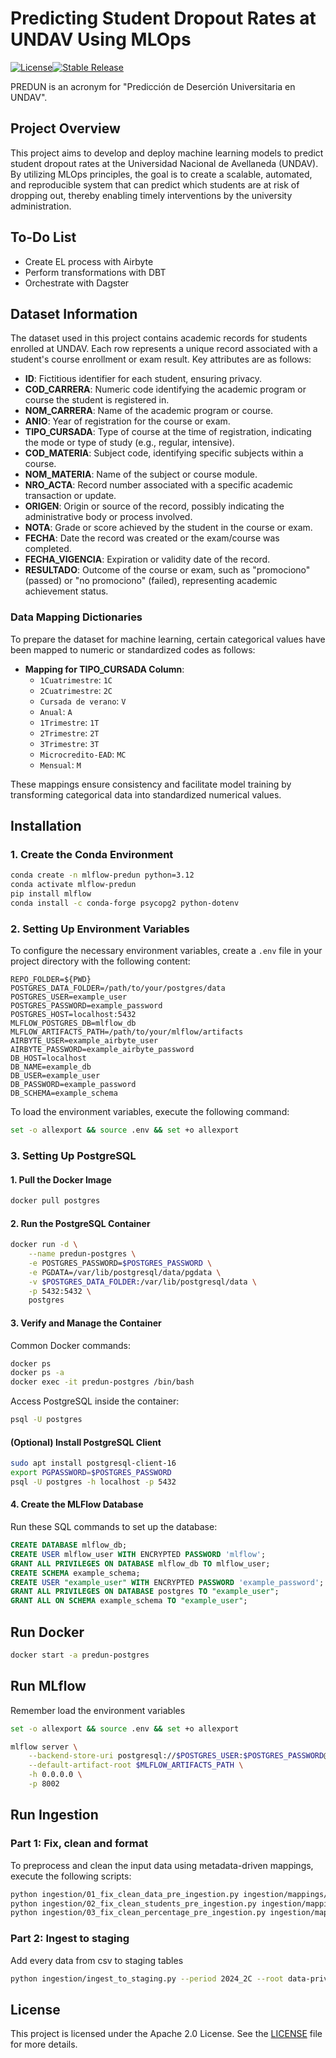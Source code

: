 # Predicting Student Dropout Rates at UNDAV Using MLOps

[![License](https://img.shields.io/badge/License-Apache_2.0-blue.svg)](http://www.apache.org/licenses/LICENSE-2.0)[![Stable Release](https://img.shields.io/badge/development-v0.0.1-brightgreen.svg)](https://github.com/your-repo/releases)
<!--[![Python Version](https://img.shields.io/badge/python-3.8%2B-blue.svg)](https://www.python.org/downloads/release/python-380/)-->

PREDUN is an acronym for "Predicción de Deserción Universitaria en UNDAV".

## Project Overview

This project aims to develop and deploy machine learning models to predict student dropout rates at the Universidad Nacional de Avellaneda (UNDAV). By utilizing MLOps principles, the goal is to create a scalable, automated, and reproducible system that can predict which students are at risk of dropping out, thereby enabling timely interventions by the university administration.

## To-Do List

- Create EL process with Airbyte
- Perform transformations with DBT
- Orchestrate with Dagster

## Dataset Information

The dataset used in this project contains academic records for students enrolled at UNDAV. Each row represents a unique record associated with a student's course enrollment or exam result. Key attributes are as follows:

- **ID**: Fictitious identifier for each student, ensuring privacy.
- **COD_CARRERA**: Numeric code identifying the academic program or course the student is registered in.
- **NOM_CARRERA**: Name of the academic program or course.
- **ANIO**: Year of registration for the course or exam.
- **TIPO_CURSADA**: Type of course at the time of registration, indicating the mode or type of study (e.g., regular, intensive).
- **COD_MATERIA**: Subject code, identifying specific subjects within a course.
- **NOM_MATERIA**: Name of the subject or course module.
- **NRO_ACTA**: Record number associated with a specific academic transaction or update.
- **ORIGEN**: Origin or source of the record, possibly indicating the administrative body or process involved.
- **NOTA**: Grade or score achieved by the student in the course or exam.
- **FECHA**: Date the record was created or the exam/course was completed.
- **FECHA_VIGENCIA**: Expiration or validity date of the record.
- **RESULTADO**: Outcome of the course or exam, such as "promociono" (passed) or "no promociono" (failed), representing academic achievement status.

### Data Mapping Dictionaries

To prepare the dataset for machine learning, certain categorical values have been mapped to numeric or standardized codes as follows:

- **Mapping for TIPO_CURSADA Column**:
  - `1Cuatrimestre`: `1C`
  - `2Cuatrimestre`: `2C`
  - `Cursada de verano`: `V`
  - `Anual`: `A`
  - `1Trimestre`: `1T`
  - `2Trimestre`: `2T`
  - `3Trimestre`: `3T`
  - `Microcredito-EAD`: `MC`
  - `Mensual`: `M`

These mappings ensure consistency and facilitate model training by transforming categorical data into standardized numerical values.

## Installation

### 1. Create the Conda Environment

```bash
conda create -n mlflow-predun python=3.12
conda activate mlflow-predun
pip install mlflow
conda install -c conda-forge psycopg2 python-dotenv
```

### 2. Setting Up Environment Variables

To configure the necessary environment variables, create a `.env` file in your project directory with the following content:

```
REPO_FOLDER=${PWD}
POSTGRES_DATA_FOLDER=/path/to/your/postgres/data
POSTGRES_USER=example_user
POSTGRES_PASSWORD=example_password
POSTGRES_HOST=localhost:5432
MLFLOW_POSTGRES_DB=mlflow_db
MLFLOW_ARTIFACTS_PATH=/path/to/your/mlflow/artifacts
AIRBYTE_USER=example_airbyte_user
AIRBYTE_PASSWORD=example_airbyte_password
DB_HOST=localhost
DB_NAME=example_db
DB_USER=example_user
DB_PASSWORD=example_password
DB_SCHEMA=example_schema
```

To load the environment variables, execute the following command:

```bash
set -o allexport && source .env && set +o allexport
```

### 3. Setting Up PostgreSQL

#### 1. Pull the Docker Image

```bash
docker pull postgres
```

#### 2. Run the PostgreSQL Container

```bash
docker run -d \
    --name predun-postgres \
    -e POSTGRES_PASSWORD=$POSTGRES_PASSWORD \
    -e PGDATA=/var/lib/postgresql/data/pgdata \
    -v $POSTGRES_DATA_FOLDER:/var/lib/postgresql/data \
    -p 5432:5432 \
    postgres
```

#### 3. Verify and Manage the Container

Common Docker commands:

```bash
docker ps
docker ps -a
docker exec -it predun-postgres /bin/bash
```

Access PostgreSQL inside the container:

```bash
psql -U postgres
```

#### (Optional) Install PostgreSQL Client

```bash
sudo apt install postgresql-client-16
export PGPASSWORD=$POSTGRES_PASSWORD
psql -U postgres -h localhost -p 5432
```

#### 4. Create the MLFlow Database

Run these SQL commands to set up the database:

```sql
CREATE DATABASE mlflow_db;
CREATE USER mlflow_user WITH ENCRYPTED PASSWORD 'mlflow';
GRANT ALL PRIVILEGES ON DATABASE mlflow_db TO mlflow_user;
CREATE SCHEMA example_schema;
CREATE USER "example_user" WITH ENCRYPTED PASSWORD 'example_password';
GRANT ALL PRIVILEGES ON DATABASE postgres TO "example_user";
GRANT ALL ON SCHEMA example_schema TO "example_user";
```

## Run Docker

```bash
docker start -a predun-postgres
```

## Run MLflow

Remember load the environment variables

```bash
set -o allexport && source .env && set +o allexport
```
```bash
mlflow server \
    --backend-store-uri postgresql://$POSTGRES_USER:$POSTGRES_PASSWORD@$POSTGRES_HOST/$MLFLOW_POSTGRES_DB \
    --default-artifact-root $MLFLOW_ARTIFACTS_PATH \
    -h 0.0.0.0 \
    -p 8002 
```

## Run Ingestion

### Part 1: Fix, clean and format

To preprocess and clean the input data using metadata-driven mappings, execute the following scripts:

```bash
python ingestion/01_fix_clean_data_pre_ingestion.py ingestion/mappings/fix_and_clean/v2024_2C.yml
python ingestion/02_fix_clean_students_pre_ingestion.py ingestion/mappings/fix_and_clean/students_v2024_2C.yml
python ingestion/03_fix_clean_percentage_pre_ingestion.py ingestion/mappings/fix_and_clean/percentage_v2024_2C.yml
```

### Part 2: Ingest to staging

Add every data from csv to staging tables

```bash
python ingestion/ingest_to_staging.py --period 2024_2C --root data-private --pg "postgresql://user:password@localhost:5432/postgres"
```

## License

This project is licensed under the Apache 2.0 License. See the [LICENSE](LICENSE) file for more details.
